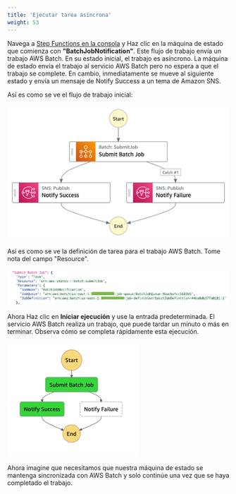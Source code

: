 ```yaml
---
title: 'Ejecutar tarea asíncrona'
weight: 53
---
```

Navega a [Step Functions en la consola](https://console.aws.amazon.com/states/home) y Haz clic en la máquina de estado que comienza con **"BatchJobNotification"**. Este flujo de trabajo envía un trabajo AWS Batch. En su estado inicial, el trabajo es asíncrono. La máquina de estado envía el trabajo al servicio AWS Batch pero no espera a que el trabajo se complete. En cambio, inmediatamente se mueve al siguiente estado y envía un mensaje de Notify Success a un tema de Amazon SNS.

Así es como se ve el flujo de trabajo inicial:

![Module 3 Workflow](/static/img/module-3/initial-workflow.png)

Así es como se ve la definición de tarea para el trabajo AWS Batch. Tome nota del campo "Resource".

![Module 3 Code](/static/img/module-3/initial-code.png)

Ahora Haz clic en **Iniciar ejecución** y use la entrada predeterminada. El servicio AWS Batch realiza un trabajo, que puede tardar un minuto o más en terminar. Observa cómo se completa rápidamente esta ejecución.

![Initial graph](/static/img/module-3/initial-graph.png)

Ahora imagine que necesitamos que nuestra máquina de estado se mantenga sincronizada con AWS Batch y solo continúe una vez que se haya completado el trabajo.
